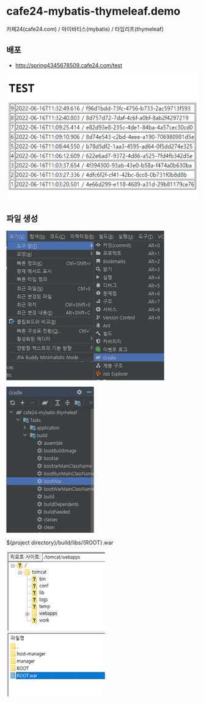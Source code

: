 # cafe24-mybatis-thymeleaf.demo
카페24(cafe24.com) / 마이바티스(mybatis) / 타임리프(thymeleaf)


## 배포
* http://spring4345678509.cafe24.com/test

![](https://github.com/yeseung/cafe24-mybatis-thymeleaf.demo/blob/master/20220616_113300_1655346780.png)


## 파일 생성

![](https://github.com/yeseung/cafe24-mybatis-thymeleaf.demo/blob/master/20220616_105551_1655344551.png)

![](https://github.com/yeseung/cafe24-mybatis-thymeleaf.demo/blob/master/20220616_105610_1655344570.png)

${project directory}/build/libs/{ROOT}.war

![](https://github.com/yeseung/cafe24-mybatis-thymeleaf.demo/blob/master/20220616_113029_1655346629.png)
